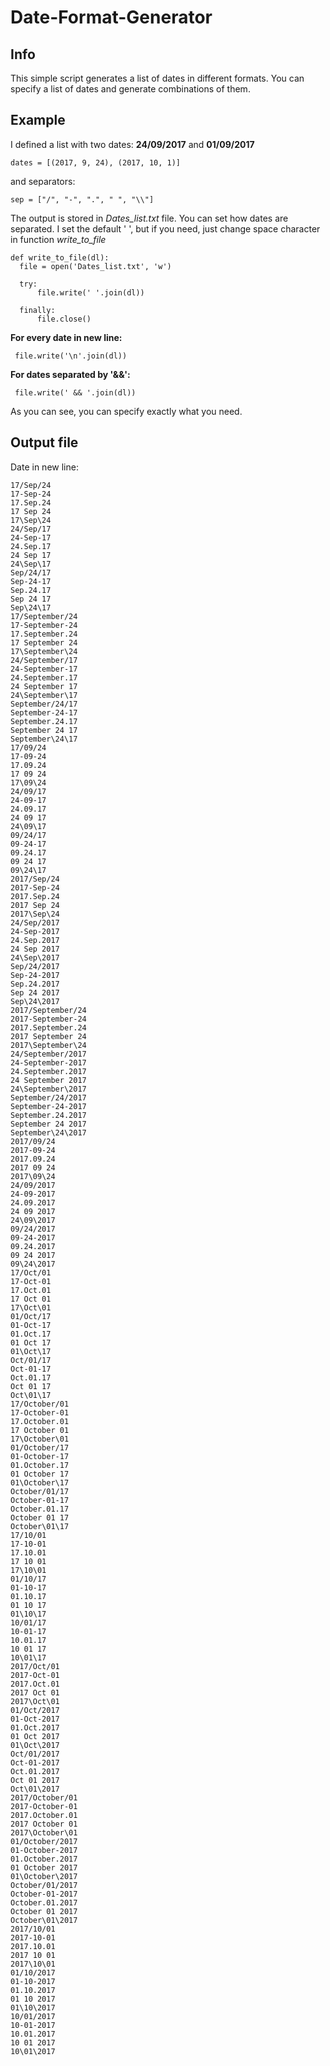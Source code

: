 # Date-Format-Generator

## Info

This simple script generates a list of dates in different formats. You can specify a list of dates and generate combinations of them.

## Example

 I defined a list with two dates: **24/09/2017** and **01/09/2017**
    
    dates = [(2017, 9, 24), (2017, 10, 1)]

and separators:

    sep = ["/", "-", ".", " ", "\\"]

The output is stored in *Dates_list.txt* file. You can set how dates are separated. I set the default ' ', but if you need, just change space character in function *write_to_file*
    
    def write_to_file(dl):
      file = open('Dates_list.txt', 'w')

      try:
          file.write(' '.join(dl))
        
      finally:
          file.close()

**For every date in new line:**
     
     file.write('\n'.join(dl))

**For dates separated by '&&':**
      
     file.write(' && '.join(dl))
    
As you can see, you can specify exactly what you need.

## Output file

Date in new line:
 
    17/Sep/24
    17-Sep-24
    17.Sep.24
    17 Sep 24
    17\Sep\24
    24/Sep/17
    24-Sep-17
    24.Sep.17
    24 Sep 17
    24\Sep\17
    Sep/24/17
    Sep-24-17
    Sep.24.17
    Sep 24 17
    Sep\24\17
    17/September/24
    17-September-24
    17.September.24
    17 September 24
    17\September\24
    24/September/17
    24-September-17
    24.September.17
    24 September 17
    24\September\17
    September/24/17
    September-24-17
    September.24.17
    September 24 17
    September\24\17
    17/09/24
    17-09-24
    17.09.24
    17 09 24
    17\09\24
    24/09/17
    24-09-17
    24.09.17
    24 09 17
    24\09\17
    09/24/17
    09-24-17
    09.24.17
    09 24 17
    09\24\17
    2017/Sep/24
    2017-Sep-24
    2017.Sep.24
    2017 Sep 24
    2017\Sep\24
    24/Sep/2017
    24-Sep-2017
    24.Sep.2017
    24 Sep 2017
    24\Sep\2017
    Sep/24/2017
    Sep-24-2017
    Sep.24.2017
    Sep 24 2017
    Sep\24\2017
    2017/September/24
    2017-September-24
    2017.September.24
    2017 September 24
    2017\September\24
    24/September/2017
    24-September-2017
    24.September.2017
    24 September 2017
    24\September\2017
    September/24/2017
    September-24-2017
    September.24.2017
    September 24 2017
    September\24\2017
    2017/09/24
    2017-09-24
    2017.09.24
    2017 09 24
    2017\09\24
    24/09/2017
    24-09-2017
    24.09.2017
    24 09 2017
    24\09\2017
    09/24/2017
    09-24-2017
    09.24.2017
    09 24 2017
    09\24\2017
    17/Oct/01
    17-Oct-01
    17.Oct.01
    17 Oct 01
    17\Oct\01
    01/Oct/17
    01-Oct-17
    01.Oct.17
    01 Oct 17
    01\Oct\17
    Oct/01/17
    Oct-01-17
    Oct.01.17
    Oct 01 17
    Oct\01\17
    17/October/01
    17-October-01
    17.October.01
    17 October 01
    17\October\01
    01/October/17
    01-October-17
    01.October.17
    01 October 17
    01\October\17
    October/01/17
    October-01-17
    October.01.17
    October 01 17
    October\01\17
    17/10/01
    17-10-01
    17.10.01
    17 10 01
    17\10\01
    01/10/17
    01-10-17
    01.10.17
    01 10 17
    01\10\17
    10/01/17
    10-01-17
    10.01.17
    10 01 17
    10\01\17
    2017/Oct/01
    2017-Oct-01
    2017.Oct.01
    2017 Oct 01
    2017\Oct\01
    01/Oct/2017
    01-Oct-2017
    01.Oct.2017
    01 Oct 2017
    01\Oct\2017
    Oct/01/2017
    Oct-01-2017
    Oct.01.2017
    Oct 01 2017
    Oct\01\2017
    2017/October/01
    2017-October-01
    2017.October.01
    2017 October 01
    2017\October\01
    01/October/2017
    01-October-2017
    01.October.2017
    01 October 2017
    01\October\2017
    October/01/2017
    October-01-2017
    October.01.2017
    October 01 2017
    October\01\2017
    2017/10/01
    2017-10-01
    2017.10.01
    2017 10 01
    2017\10\01
    01/10/2017
    01-10-2017
    01.10.2017
    01 10 2017
    01\10\2017
    10/01/2017
    10-01-2017
    10.01.2017
    10 01 2017
    10\01\2017

    
